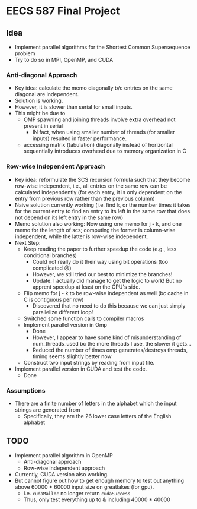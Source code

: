 # EECS 587 Final Project
## Idea
- Implement parallel algorithms for the Shortest Common Supersequence problem
- Try to do so in MPI, OpenMP, and CUDA

### Anti-diagonal Approach
- Key idea: calculate the memo diagonally b/c entries on the same diagonal are independent.
- Solution is working.
- However, it is slower than serial for small inputs.
- This might be due to
    - OMP spawning and joining threads involve extra overhead not present in serial
        - IN fact, when using smaller number of threads (for smaller inputs) resulted in faster performance.
    - accessing matrix (tabulation) diagonally instead of horizontal sequentially introduces overhead due to memory organization in C

### Row-wise Independent Approach
- Key idea: reformulate the SCS recursion formula such that they become row-wise independent, i.e., all entries on the same row can be calculated independently (for each entry, it is only dependent on the entry from previous row rather than the previous column)
- Naive solution currently working (i.e. find `k`, or the number times it takes for the current entry to find an entry to its left in the same row that does not depend on its left entry in the same row)
- Memo solution also working: Now using one memo for j - k, and one memo for the length of scs; computing the former is column-wise independent, while the latter is row-wise independent.
- Next Step:
    - Keep reading the paper to further speedup the code (e.g., less conditional branches)
        - Could not really do it their way using bit operations (too complicated 😢)
        - However, we still tried our best to minimize the branches!
        - Update: I actually did manage to get the logic to work! But no apprent speedup at least on the CPU's side.
    - Flip memo for j - k to be row-wise independent as well (bc cache in C is contiguous per row)
        - Discovered that no need to do this because we can just simply parallelize different loop!
    - Switched some function calls to compiler macros
    - Implement parallel version in Omp
        - Done
        - However, I appear to have some kind of misunderstanding of num_threads_used bc the more threads I use, the slower it gets...
        - Reduced the number of times omp generates/destroys threads, timing seems slightly better now
    - Construct two input strings by reading from input file.
- Implement parallel version in CUDA and test the code.
    - Done

### Assumptions
- There are a finite number of letters in the alphabet which the input strings are generated from
    - Specifically, they are the 26 lower case letters of the English alphabet

## TODO
- Implement parallel algorithm in OpenMP
    - Anti-diagonal approach
    - Row-wise independent approach
- Currently, CUDA version also working.
- But cannot figure out how to get enough memory to test out anything above 60000 * 60000 input size on greatlakes (for gpu).
    - i.e. `cudaMalloc` no longer return `cudaSuccess`
    - Thus, only test everything up to & including 40000 * 40000
